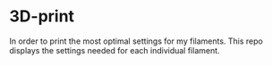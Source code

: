 # 3D-print
In order to print the most optimal settings for my filaments. This repo displays the settings needed for each individual filament.
